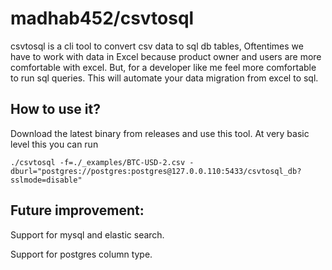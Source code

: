 # madhab452/csvtosql

csvtosql is a cli tool to convert csv data to sql db tables,
Oftentimes we have to work with data in Excel because product owner and users are more comfortable with excel. But, for a developer like me feel more comfortable to run sql queries. This will automate your data migration from excel to sql.

## How to use it?
Download the latest binary from releases and use this tool.
At very basic level this you can run 

```./csvtosql -f=./_examples/BTC-USD-2.csv -dburl="postgres://postgres:postgres@127.0.0.110:5433/csvtosql_db?sslmode=disable"```

## Future improvement:
Support for mysql and elastic search.

Support for postgres column type.
